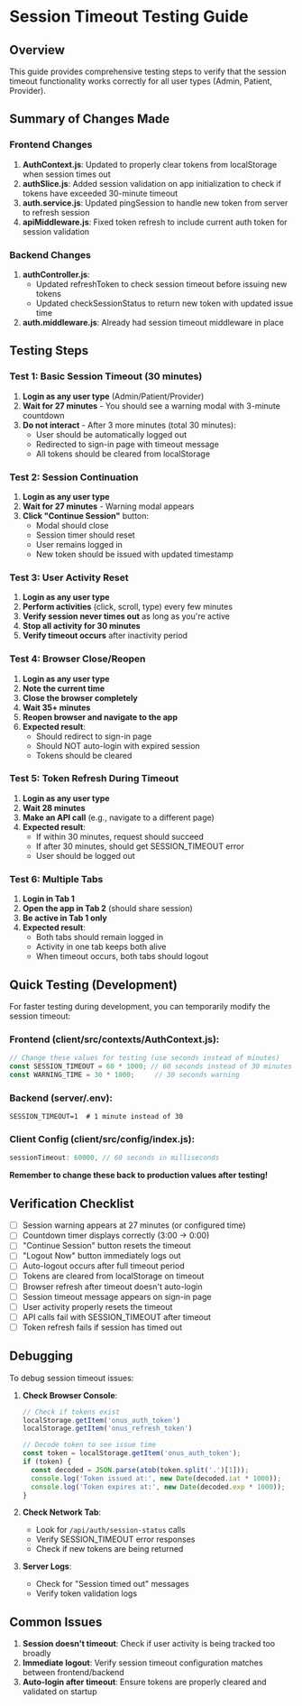 # Session Timeout Testing Guide

## Overview
This guide provides comprehensive testing steps to verify that the session timeout functionality works correctly for all user types (Admin, Patient, Provider).

## Summary of Changes Made

### Frontend Changes
1. **AuthContext.js**: Updated to properly clear tokens from localStorage when session times out
2. **authSlice.js**: Added session validation on app initialization to check if tokens have exceeded 30-minute timeout
3. **auth.service.js**: Updated pingSession to handle new token from server to refresh session
4. **apiMiddleware.js**: Fixed token refresh to include current auth token for session validation

### Backend Changes
1. **authController.js**: 
   - Updated refreshToken to check session timeout before issuing new tokens
   - Updated checkSessionStatus to return new token with updated issue time
2. **auth.middleware.js**: Already had session timeout middleware in place

## Testing Steps

### Test 1: Basic Session Timeout (30 minutes)

1. **Login as any user type** (Admin/Patient/Provider)
2. **Wait for 27 minutes** - You should see a warning modal with 3-minute countdown
3. **Do not interact** - After 3 more minutes (total 30 minutes):
   - User should be automatically logged out
   - Redirected to sign-in page with timeout message
   - All tokens should be cleared from localStorage

### Test 2: Session Continuation

1. **Login as any user type**
2. **Wait for 27 minutes** - Warning modal appears
3. **Click "Continue Session"** button:
   - Modal should close
   - Session timer should reset
   - User remains logged in
   - New token should be issued with updated timestamp

### Test 3: User Activity Reset

1. **Login as any user type**
2. **Perform activities** (click, scroll, type) every few minutes
3. **Verify session never times out** as long as you're active
4. **Stop all activity for 30 minutes**
5. **Verify timeout occurs** after inactivity period

### Test 4: Browser Close/Reopen

1. **Login as any user type**
2. **Note the current time**
3. **Close the browser completely**
4. **Wait 35+ minutes**
5. **Reopen browser and navigate to the app**
6. **Expected result**: 
   - Should redirect to sign-in page
   - Should NOT auto-login with expired session
   - Tokens should be cleared

### Test 5: Token Refresh During Timeout

1. **Login as any user type**
2. **Wait 28 minutes**
3. **Make an API call** (e.g., navigate to a different page)
4. **Expected result**:
   - If within 30 minutes, request should succeed
   - If after 30 minutes, should get SESSION_TIMEOUT error
   - User should be logged out

### Test 6: Multiple Tabs

1. **Login in Tab 1**
2. **Open the app in Tab 2** (should share session)
3. **Be active in Tab 1 only**
4. **Expected result**:
   - Both tabs should remain logged in
   - Activity in one tab keeps both alive
   - When timeout occurs, both tabs should logout

## Quick Testing (Development)

For faster testing during development, you can temporarily modify the session timeout:

### Frontend (client/src/contexts/AuthContext.js):
```javascript
// Change these values for testing (use seconds instead of minutes)
const SESSION_TIMEOUT = 60 * 1000; // 60 seconds instead of 30 minutes
const WARNING_TIME = 30 * 1000;     // 30 seconds warning
```

### Backend (server/.env):
```
SESSION_TIMEOUT=1  # 1 minute instead of 30
```

### Client Config (client/src/config/index.js):
```javascript
sessionTimeout: 60000, // 60 seconds in milliseconds
```

**Remember to change these back to production values after testing!**

## Verification Checklist

- [ ] Session warning appears at 27 minutes (or configured time)
- [ ] Countdown timer displays correctly (3:00 → 0:00)
- [ ] "Continue Session" button resets the timeout
- [ ] "Logout Now" button immediately logs out
- [ ] Auto-logout occurs after full timeout period
- [ ] Tokens are cleared from localStorage on timeout
- [ ] Browser refresh after timeout doesn't auto-login
- [ ] Session timeout message appears on sign-in page
- [ ] User activity properly resets the timeout
- [ ] API calls fail with SESSION_TIMEOUT after timeout
- [ ] Token refresh fails if session has timed out

## Debugging

To debug session timeout issues:

1. **Check Browser Console**:
   ```javascript
   // Check if tokens exist
   localStorage.getItem('onus_auth_token')
   localStorage.getItem('onus_refresh_token')
   
   // Decode token to see issue time
   const token = localStorage.getItem('onus_auth_token');
   if (token) {
     const decoded = JSON.parse(atob(token.split('.')[1]));
     console.log('Token issued at:', new Date(decoded.iat * 1000));
     console.log('Token expires at:', new Date(decoded.exp * 1000));
   }
   ```

2. **Check Network Tab**:
   - Look for `/api/auth/session-status` calls
   - Verify SESSION_TIMEOUT error responses
   - Check if new tokens are being returned

3. **Server Logs**:
   - Check for "Session timed out" messages
   - Verify token validation logs

## Common Issues

1. **Session doesn't timeout**: Check if user activity is being tracked too broadly
2. **Immediate logout**: Verify session timeout configuration matches between frontend/backend
3. **Auto-login after timeout**: Ensure tokens are properly cleared and validated on startup
